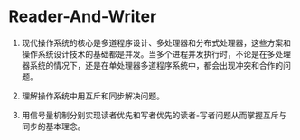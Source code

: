 # Reader-And-Writer

1. 现代操作系统的核心是多道程序设计、多处理器和分布式处理器，这些方案和操作系统设计技术的基础都是并发。当多个进程并发执行时，不论是在多处理器系统的情况下，还是在单处理器多道程序系统中，都会出现冲突和合作的问题。

2. 理解操作系统中用互斥和同步解决问题。

3. 用信号量机制分别实现读者优先和写者优先的读者-写者问题从而掌握互斥与同步的基本理念。
